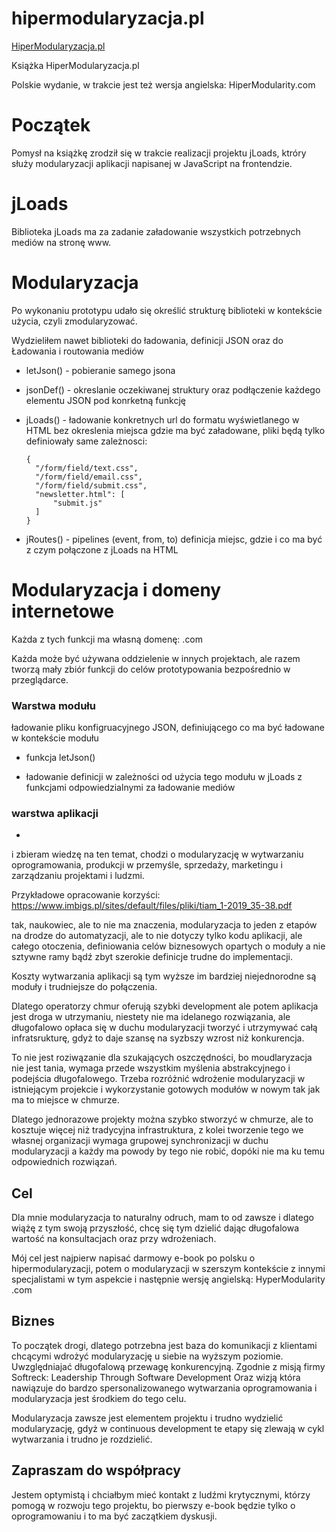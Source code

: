 # hipermodularyzacja.pl
[HiperModularyzacja.pl](https://www.hipermodularyzacja.pl/)

Książka HiperModularyzacja.pl

Polskie wydanie, w trakcie jest też wersja angielska: HiperModularity.com


# Początek

Pomysł na książkę zrodził się w trakcie realizacji projektu jLoads, ktróry służy modularyzacji aplikacji napisanej w JavaScript na frontendzie.

# jLoads

Biblioteka jLoads ma za zadanie załadowanie wszystkich potrzebnych mediów na stronę www.

# Modularyzacja
Po wykonaniu prototypu udało się określić strukturę biblioteki w kontekście użycia, czyli zmodularyzować.

Wydzieliłem nawet biblioteki do ładowania, definicji JSON oraz do Ładowania i routowania mediów

+ letJson() - pobieranie samego jsona

+ jsonDef() - okreslanie oczekiwanej struktury oraz podłączenie każdego elementu JSON pod konrketną funkcję

+ jLoads() - ładowanie konkretnych url do formatu wyświetlanego w HTML bez okreslenia miejsca gdzie ma być załadowane, pliki będą tylko definiowały same zależnosci:


      {
        "/form/field/text.css",
        "/form/field/email.css",
        "/form/field/submit.css",
        "newsletter.html": [
            "submit.js"
        ]
      }

+ jRoutes() - pipelines (event, from, to) definicja miejsc, gdzie i co ma być z czym połączone z jLoads na HTML

# Modularyzacja i domeny internetowe



Każda z tych funkcji ma własną domenę: .com

Każda może być używana oddzielenie w innych projektach, ale razem tworzą mały zbiór funkcji do celów prototypowania bezpośrednio w przeglądarce.



### Warstwa modułu
ładowanie pliku konfigruacyjnego JSON, definiującego co ma być ładowane w kontekście modułu
+ funkcja letJson()


+ ładowanie definicji w zależności od użycia tego modułu w jLoads z funkcjami odpowiedzialnymi za ładowanie mediów

### warstwa aplikacji 
+


i zbieram wiedzę na ten temat, chodzi o modularyzację w wytwarzaniu oprogramowania, produkcji w przemyśle, sprzedaży, marketingu i zarządzaniu projektami i ludzmi.
 
Przykładowe opracowanie korzyści:
https://www.imbigs.pl/sites/default/files/pliki/tiam_1-2019_35-38.pdf


tak, naukowiec, ale to nie ma znaczenia, modularyzacja to jeden z etapów na drodze do automatyzacji, ale to nie dotyczy tylko kodu aplikacji, ale całego otoczenia, definiowania celów biznesowych opartych o moduły a nie sztywne ramy bądź zbyt szerokie definicje trudne do implementacji.

Koszty wytwarzania aplikacji są tym wyższe im bardziej niejednorodne są moduły i trudniejsze do połączenia.

Dlatego operatorzy chmur oferują szybki development ale potem aplikacja jest droga w utrzymaniu, niestety nie ma idelanego rozwiązania, ale długofalowo opłaca się w duchu modularyzacji tworzyć i utrzymywać całą infratsrukturę, gdyż to daje szansę na syzbszy wzrost niż konkurencja.

To nie jest roziwązanie dla szukających oszczędności, bo moudlaryzacja nie jest tania, wymaga przede wszystkim myślenia abstrakcyjnego i podejścia długofalowego. Trzeba rozróżnić wdrożenie modularyzacji w istniejącym projekcie i wykorzystanie gotowych modułów w nowym tak jak ma to miejsce w chmurze.

Dlatego jednorazowe projekty można szybko stworzyć w chmurze, ale to kosztuje więcej niż tradycyjna infrastruktura, z kolei tworzenie tego we własnej organizacji wymaga grupowej synchronizacji w duchu modularyzacji a każdy ma powody by tego nie robić, dopóki nie ma ku temu odpowiednich rozwiązań. 

## Cel

Dla mnie modularyzacja to naturalny odruch, mam to od zawsze i dlatego wiążę z tym swoją przyszłość, chcę się tym dzielić dając długofalowa wartość na konsultacjach oraz przy wdrożeniach.

Mój cel jest najpierw napisać darmowy e-book po polsku o hipermodularyzacji, potem o modularyzacji w szerszym kontekście z innymi specjalistami w tym aspekcie i następnie wersję angielską: HyperModularity .com

## Biznes
To początek drogi, dlatego potrzebna jest baza do komunikacji z klientami chcącymi wdrożyć modularyzację u siebie na wyższym poziomie.
Uwzględniajać długofalową przewagę konkurencyjną.
Zgodnie z misją firmy Softreck: Leadership Through Software Development
Oraz wizją która nawiązuje do bardzo spersonalizowanego wytwarzania oprogramowania i modularyzacja jest środkiem do tego celu.



Modularyzacja zawsze jest elementem projektu i trudno wydzielić modularyzację, gdyż w continuous development te etapy się zlewają w cykl wytwarzania i trudno je rozdzielić. 

## Zapraszam do współpracy
Jestem optymistą i chciałbym mieć kontakt z ludźmi krytycznymi, którzy pomogą w rozwoju tego projektu, bo pierwszy e-book będzie tylko o oprogramowaniu i to ma być zaczątkiem dyskusji.

